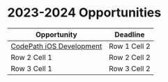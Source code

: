 # 2023-2024 Opportunities

| Opportunity | Deadline | 
| --------------- | --------------- | 
| [CodePath iOS Development](http://apply.codepath.org/cohorts/admissions-ios-fall-2023/versions/student/?ref=ay2s00gc)    | Row 1 Cell 2    | 
| Row 2 Cell 1    | Row 2 Cell 2    | 
| Row 3 Cell 1    | Row 3 Cell 2    | 
